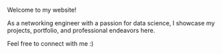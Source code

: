 Welcome to my website! 

As a networking engineer with a passion for data science, I showcase my projects, portfolio, and professional endeavors here. 


Feel free to connect with me :)
